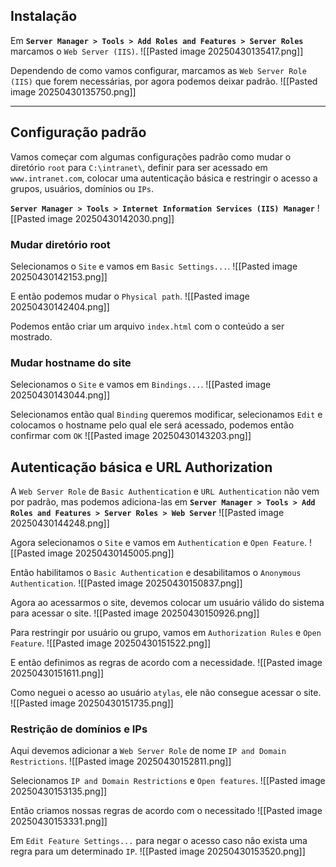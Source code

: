## Instalação
Em **`Server Manager > Tools > Add Roles and Features > Server Roles`** marcamos o `Web Server (IIS)`.
![[Pasted image 20250430135417.png]]

Dependendo de como vamos configurar, marcamos as `Web Server Role (IIS)` que forem necessárias, por agora podemos deixar padrão.
![[Pasted image 20250430135750.png]]
***
## Configuração padrão
Vamos começar com algumas configurações padrão como mudar o diretório `root` para `C:\intranet\`, definir para ser acessado em `www.intranet.com`, colocar uma autenticação básica e restringir o acesso a grupos, usuários, domínios ou `IPs`.

**`Server Manager > Tools > Internet Information Services (IIS) Manager`**
![[Pasted image 20250430142030.png]]
### Mudar diretório root
Selecionamos o `Site` e vamos em `Basic Settings...`.
![[Pasted image 20250430142153.png]]

E então podemos mudar o `Physical path`.
![[Pasted image 20250430142404.png]]

Podemos então criar um arquivo `index.html` com o conteúdo a ser mostrado.
### Mudar hostname do site
Selecionamos o `Site` e vamos em `Bindings...`.
![[Pasted image 20250430143044.png]]

Selecionamos então qual `Binding` queremos modificar, selecionamos `Edit` e colocamos o hostname pelo qual ele será acessado, podemos então confirmar com `OK`
![[Pasted image 20250430143203.png]]
## Autenticação básica e URL Authorization
A `Web Server Role` de `Basic Authentication` e `URL Authentication` não vem por padrão, mas podemos adiciona-las em **`Server Manager > Tools > Add Roles and Features > Server Roles > Web Server`**
![[Pasted image 20250430144248.png]]

Agora selecionamos o `Site` e vamos em `Authentication` e `Open Feature`.
![[Pasted image 20250430145005.png]]

Então habilitamos o `Basic Authentication` e desabilitamos o `Anonymous Authentication`.
![[Pasted image 20250430150837.png]]

Agora ao acessarmos o site, devemos colocar um usuário válido do sistema para acessar o site.
![[Pasted image 20250430150926.png]]

Para restringir por usuário ou grupo, vamos em `Authorization Rules` e `Open Feature`.
![[Pasted image 20250430151522.png]]

E então definimos as regras de acordo com a necessidade.
![[Pasted image 20250430151611.png]]

Como neguei o acesso ao usuário `atylas`, ele não consegue acessar o site.
![[Pasted image 20250430151735.png]]
### Restrição de domínios e IPs
Aqui devemos adicionar a `Web Server Role` de nome `IP and Domain Restrictions`.
![[Pasted image 20250430152811.png]]

Selecionamos `IP and Domain Restrictions` e `Open features`.
![[Pasted image 20250430153135.png]]

Então criamos nossas regras de acordo com o necessitado
![[Pasted image 20250430153331.png]]

Em `Edit Feature Settings...` para negar o acesso caso não exista uma regra para um determinado `IP`.
![[Pasted image 20250430153520.png]]






